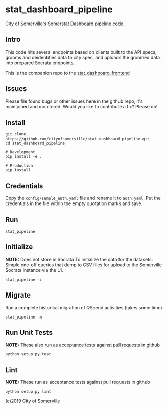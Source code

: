 # stat_dashboard_pipeline
City of Somerville's Somerstat Dashboard pipeline code.

## Intro
This code hits several endpoints based on clients built to the API specs, grooms and deidentifies data to city spec, and uploads the groomed data into prepared Socrata endpoints.

This is the companion repo to the [stat_dashboard_frontend](https://github.com/cityofsomerville/stat_dashboard_frontend)

## Issues
Please file found bugs or other issues here in the github repo, it's maintained and monitored. Would you like to contribute a fix? Please do!

## Install
<!-- NOTE: This may be replaced by a pypi package, TBD. -->
```
git clone https://github.com/cityofsomerville/stat_dashboard_pipeline.git
cd stat_dashboard_pipeline

# Development
pip install -e .

# Production
pip install .

```
## Credentials
Copy the `config/sample_auth.yaml` file and rename it to `auth.yaml`. Put the credentials in the file within the empty quotation marks and save.

## Run
```
stat_pipeline
```

## Initialize
**NOTE:** Does not store in Socrata
To initialize the data for the datasets: Simple one-off queries that dump to CSV files for upload to the Somerville Socrata instance via the UI. 
```
stat_pipeline -i
```

## Migrate
Run a complete historical migration of QScend activities (takes some time)
```
stat_pipeline -m
```

## Run Unit Tests
**NOTE:** These also run as acceptance tests against pull requests in github
```
python setup.py test
```

## Lint
**NOTE:** These run as acceptance tests against pull requests in github
```
python setup.py lint
```


(c)2019 City of Somerville
